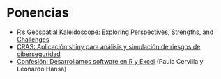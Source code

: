 # Ponencias

- [R’s Geospatial Kaleidoscope: Exploring Perspectives, Strengths, and Challenges](https://jakubnowosad.com/IIIRqueR/)
- [CRAS: Aplicación shiny para análisis y simulación de riesgos de ciberseguridad](http://emilio.lcano.com/p/14jres)
- [Confesión: Desarrollamos software en R y Excel](https://ebiquityds.github.io/CongresoRSevilla/#/title-slide) (Paula Cervilla y Leonardo Hansa)
